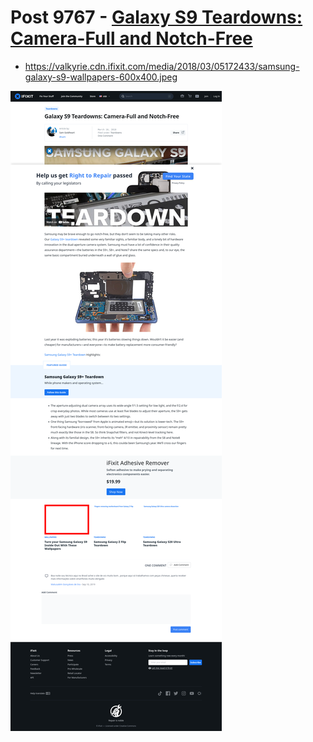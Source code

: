# Post 9767 - [Galaxy S9 Teardowns: Camera-Full and Notch-Free](https://www.ifixit.com/News/9767/samsung-galaxy-s9-teardown)

- https://valkyrie.cdn.ifixit.com/media/2018/03/05172433/samsung-galaxy-s9-wallpapers-600x400.jpeg

![screencap](screenshots/1131aeaf-3b92-4769-8c96-e415a6cfa65f.png)
